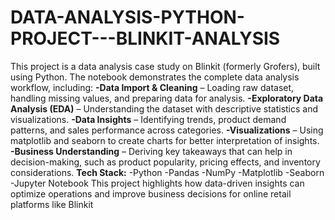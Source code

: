 # DATA-ANALYSIS-PYTHON-PROJECT---BLINKIT-ANALYSIS
This project is a data analysis case study on Blinkit (formerly Grofers), built using Python. The notebook demonstrates the complete data analysis workflow, including:
**-Data Import & Cleaning** – Loading raw dataset, handling missing values, and preparing data for analysis.
**-Exploratory Data Analysis (EDA)** – Understanding the dataset with descriptive statistics and visualizations.
**-Data Insights** – Identifying trends, product demand patterns, and sales performance across categories.
**-Visualizations** – Using matplotlib and seaborn to create charts for better interpretation of insights.
**-Business Understanding** – Deriving key takeaways that can help in decision-making, such as product popularity, pricing effects, and inventory considerations.
**Tech Stack:**
-Python
-Pandas 
-NumPy
-Matplotlib
-Seaborn
-Jupyter Notebook
This project highlights how data-driven insights can optimize operations and improve business decisions for online retail platforms like Blinkit
